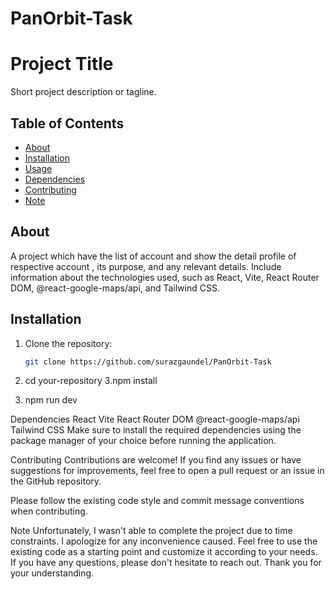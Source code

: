 # PanOrbit-Task
# Project Title

Short project description or tagline.

## Table of Contents

- [About](#about)
- [Installation](#installation)
- [Usage](#usage)
- [Dependencies](#dependencies)
- [Contributing](#contributing)
- [Note](#note)

## About

A project which have the list of account and show the detail profile of respective account , its purpose, and any relevant details. Include information about the technologies used, such as React, Vite, React Router DOM, @react-google-maps/api, and Tailwind CSS.

## Installation

1. Clone the repository:

   ```bash
   git clone https://github.com/surazgaundel/PanOrbit-Task
   
 2. cd your-repository
 3.npm install
 4. npm run dev

Dependencies
React
Vite
React Router DOM
@react-google-maps/api
Tailwind CSS
Make sure to install the required dependencies using the package manager of your choice before running the application.

Contributing
Contributions are welcome! If you find any issues or have suggestions for improvements, feel free to open a pull request or an issue in the GitHub repository.

Please follow the existing code style and commit message conventions when contributing.

Note
Unfortunately, I wasn't able to complete the project due to time constraints. I apologize for any inconvenience caused. Feel free to use the existing code as a starting point and customize it according to your needs. If you have any questions, please don't hesitate to reach out. Thank you for your understanding.
